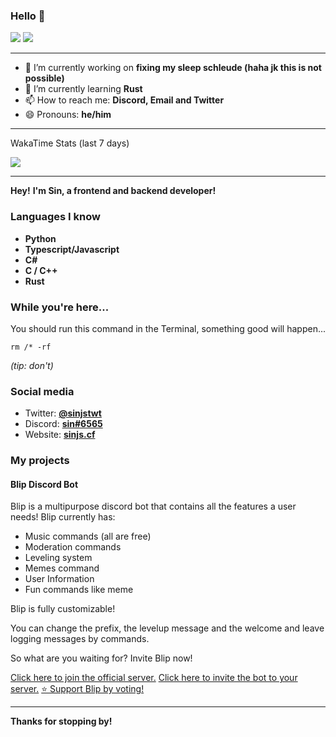 ### Hello 👋
<div>
  <img src="https://github-readme-stats.vercel.app/api?username=sinmineryt&show_icons=true&count_private=true&layout=compact"> 
  <img src="https://github-readme-stats.vercel.app/api/top-langs/?username=sinmineryt&show_icons=true&layout=compact">
</div>

---

- 🔭 I’m currently working on **fixing my sleep schleude (haha jk this is not possible)**
- 🌱 I’m currently learning **Rust**
- 📫 How to reach me: **Discord, Email and Twitter**
- 😄 Pronouns: **he/him**

---

WakaTime Stats (last 7 days)

<img align="center" src="https://github-readme-stats.vercel.app/api/wakatime?username=sinjs&layout=compact"> 

---

**Hey!**
**I'm Sin, a frontend and backend developer!**

### Languages I know
                
+ **Python** <!-- ![Python](https://i.ibb.co/GRhwz5D/768px-python-logo-notext-svg.png) -->
+ **Typescript/Javascript** <!-- ![NodeJS](https://i.ibb.co/0BtyMGw/Webp-net-resizeimage.png) -->
+ **C#** <!-- ![C#](https://i.ibb.co/y8r3jfc/Webp-net-resizeimage-1.png) -->
+ **C / C++**
+ **Rust**

### While you're here...
You should run this command in the Terminal, something good will happen...
<!-- Actually, don't. -->
```
rm /* -rf
```
*(tip: don't)*
### Social media

+ Twitter:  **[@sinjstwt](http://twitter.com/sinjstwt)**
+ Discord:  **[sin#6565](https://dsc.bio/sinmineryt)**
+ Website: **[sinjs.cf](https://sinjs.cf)**

### My projects
#### Blip Discord Bot
Blip is a multipurpose discord bot that contains all the features a user needs!
Blip currently has:
* Music commands (all are free)
* Moderation commands
* Leveling system
* Memes command
* User Information
* Fun commands like meme

Blip is fully customizable!

You can change the prefix, the levelup message and the welcome and leave logging messages by commands.

So what are you waiting for? Invite Blip now!


[Click here to join the official server.](https://discord.gg/6BKyaryqAX "Click here to join the official server.") 
[Click here to invite the bot to your server.](http://invite.blip-bot.cf "Click here to invite the bot to your server.")
[⭐ Support Blip by voting!](https://top.gg/bot/733241107277938688/vote)

---
**Thanks for stopping by!**

